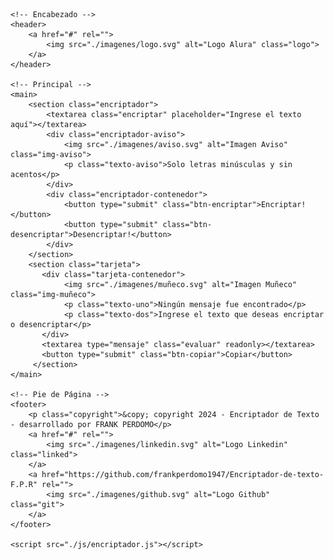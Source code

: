 <!DOCTYPE html>
<html lang="es">
<head>
    <meta charset="UTF-8">
    <meta http-equiv="X-UA-Compatible" content="IE=edge">
    <meta name="viewport" content="width=device-width, initial-scale=1.0">
    <link rel="icon" type="image/x-icon" href="./imagenes/favicon.ico">
    <link rel="stylesheet" href="./css/estilos.css">
    <title>Encriptador de Texto</title>
</head>
<body>

    <!-- Encabezado -->
    <header>
        <a href="#" rel="">
            <img src="./imagenes/logo.svg" alt="Logo Alura" class="logo">
        </a>    
    </header>

    <!-- Principal -->
    <main>
        <section class="encriptador">
            <textarea class="encriptar" placeholder="Ingrese el texto aquí"></textarea>
            <div class="encriptador-aviso">
                <img src="./imagenes/aviso.svg" alt="Imagen Aviso" class="img-aviso">
                <p class="texto-aviso">Solo letras minúsculas y sin acentos</p>
            </div>
            <div class="encriptador-contenedor">
                <button type="submit" class="btn-encriptar">Encriptar!</button>
                <button type="submit" class="btn-desencriptar">Desencriptar!</button>
            </div>
        </section>
        <section class="tarjeta">
           <div class="tarjeta-contenedor">
                <img src="./imagenes/muñeco.svg" alt="Imagen Muñeco" class="img-muñeco">
                <p class="texto-uno">Ningún mensaje fue encontrado</p>
                <p class="texto-dos">Ingrese el texto que deseas encriptar o desencriptar</p>
           </div>
           <textarea type="mensaje" class="evaluar" readonly></textarea>
           <button type="submit" class="btn-copiar">Copiar</button>
         </section>  
    </main>

    <!-- Pie de Página -->
    <footer>
        <p class="copyright">&copy; copyright 2024 - Encriptador de Texto - desarrollado por FRANK PERDOMO</p>
        <a href="#" rel="">
            <img src="./imagenes/linkedin.svg" alt="Logo Linkedin" class="linked">
        </a>
        <a href="https://github.com/frankperdomo1947/Encriptador-de-texto-F.P.R" rel="">
            <img src="./imagenes/github.svg" alt="Logo Github" class="git">
        </a>
    </footer>

    <script src="./js/encriptador.js"></script>

</body>
</html>
